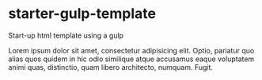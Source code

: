 # starter-gulp-template
Start-up html template using a gulp

<p>
	Lorem ipsum dolor sit amet, consectetur adipisicing elit. Optio, pariatur quo alias quos quidem in hic odio similique atque accusamus eaque voluptatem animi quas, distinctio, quam libero architecto, numquam. Fugit.
</p>

